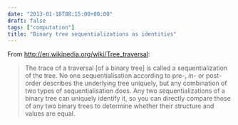 ```yaml
---
date: "2013-01-18T08:15:00+00:00"
draft: false
tags: ["computation"]
title: "Binary tree sequentializations as identities"
---
```

From http://en.wikipedia.org/wiki/Tree_traversal:

>The trace of a traversal [of a binary tree] is called a sequentialization of the tree. No one sequentialisation according to pre-, in- or post-order describes the underlying tree uniquely, but any combination of two types of sequentialisation does. Any two sequentializations of a binary tree can uniquely identify it, so you can directly compare those of any two binary trees to determine whether their structure and values are equal.

